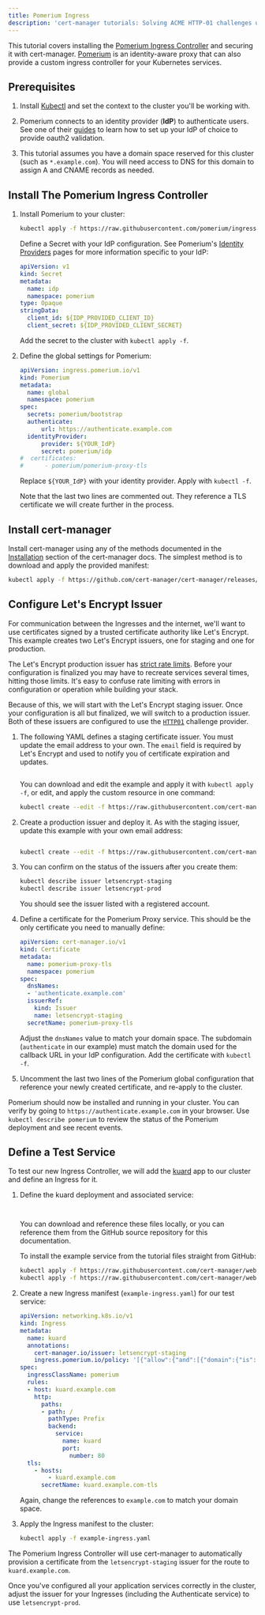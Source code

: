 ```yaml
---
title: Pomerium Ingress
description: 'cert-manager tutorials: Solving ACME HTTP-01 challenges using Pomerium ingress'
---
```


This tutorial covers installing the [Pomerium Ingress Controller](https://pomerium.com/docs/k8s/ingress.html) and securing it with cert-manager. [Pomerium](https://pomerium.com) is an identity-aware proxy that can also provide a custom ingress controller for your Kubernetes services.

## Prerequisites

1. Install [Kubectl](https://kubernetes.io/docs/tasks/tools/#kubectl) and set the context to the cluster you'll be working with.

1. Pomerium connects to an identity provider (**IdP**) to authenticate users. See one of their [guides](https://www.pomerium.com/docs/identity-providers/) to learn how to set up your IdP of choice to provide oauth2 validation.

1. This tutorial assumes you have a domain space reserved for this cluster (such as `*.example.com`). You will need access to DNS for this domain to assign A and CNAME records as needed.

## Install The Pomerium Ingress Controller

1. Install Pomerium to your cluster:

    ```sh
    kubectl apply -f https://raw.githubusercontent.com/pomerium/ingress-controller/main/deployment.yaml
    ```

    Define a Secret with your IdP configuration. See Pomerium's [Identity Providers](https://www.pomerium.com/docs/identity-providers) pages for more information specific to your IdP:

    ```yaml
    apiVersion: v1
    kind: Secret
    metadata:
      name: idp
      namespace: pomerium
    type: Opaque
    stringData:
      client_id: ${IDP_PROVIDED_CLIENT_ID}
      client_secret: ${IDP_PROVIDED_CLIENT_SECRET}
    ```

    Add the secret to the cluster with `kubectl apply -f`.

1. Define the global settings for Pomerium:

    ```yaml
    apiVersion: ingress.pomerium.io/v1
    kind: Pomerium
    metadata:
      name: global
      namespace: pomerium
    spec:
      secrets: pomerium/bootstrap
      authenticate:
          url: https://authenticate.example.com
      identityProvider:
          provider: ${YOUR_IdP}
          secret: pomerium/idp
    #  certificates:
    #      - pomerium/pomerium-proxy-tls
    ```

    Replace `${YOUR_IdP}` with your identity provider. Apply with `kubectl -f`.

    Note that the last two lines are commented out. They reference a TLS certificate we will create further in the process.

## Install cert-manager

Install cert-manager using any of the methods documented in the [Installation](https://cert-manager.io/docs/installation/) section of the cert-manager docs. The simplest method is to download and apply the provided manifest:

```sh
kubectl apply -f https://github.com/cert-manager/cert-manager/releases/download/v1.9.1/cert-manager.yaml
```

## Configure Let's Encrypt Issuer

For communication between the Ingresses and the internet, we'll want to use certificates signed by a trusted certificate authority like Let's Encrypt. This example creates two Let's Encrypt issuers, one for staging and one for production.

The Let's Encrypt production issuer has [strict rate limits](https://letsencrypt.org/docs/rate-limits/). Before your configuration is finalized you may have to recreate services several times, hitting those limits. It's easy to confuse rate limiting with errors in configuration or operation while building your stack.

Because of this, we will start with the Let's Encrypt staging issuer. Once your configuration is all but finalized, we will switch to a production issuer. Both of these issuers are configured to use the [`HTTP01`](../../configuration/acme/http01/README.md) challenge provider.

1. The following YAML defines a staging certificate issuer. You must update the email address to your own. The `email` field is required by Let's Encrypt and used to notify you of certificate expiration and updates.

    ```yaml file=./example/pomerium-staging-issuer.yaml
    ```

    You can download and edit the example and apply it with `kubectl apply -f`, or edit, and apply the custom resource in one command:

    ```bash
    kubectl create --edit -f https://raw.githubusercontent.com/cert-manager/website/master/content/docs/tutorials/acme/example/pomerium-staging-issuer.yaml
    ```

1. Create a production issuer and deploy it. As with the staging issuer, update this example with your own email address:

    ```yaml file=./example/pomerium-production-issuer.yaml
    ```

    ```bash
    kubectl create --edit -f https://raw.githubusercontent.com/cert-manager/website/master/content/docs/tutorials/acme/example/pomerium-production-issuer.yaml
    ```

1. You can confirm on the status of the issuers after you create them:

    ```bash
    kubectl describe issuer letsencrypt-staging
    kubectl describe issuer letsencrypt-prod
    ```

    You should see the issuer listed with a registered account.

1. Define a certificate for the Pomerium Proxy service. This should be the only certificate you need to manually define:

    ```yaml
    apiVersion: cert-manager.io/v1
    kind: Certificate
    metadata:
      name: pomerium-proxy-tls
      namespace: pomerium
    spec:
      dnsNames:
      - 'authenticate.example.com'
      issuerRef:
        kind: Issuer
        name: letsencrypt-staging
      secretName: pomerium-proxy-tls
    ```

    Adjust the `dnsNames` value to match your domain space. The subdomain (`authenticate` in our example) must match the domain used for the callback URL in your IdP configuration. Add the certificate with `kubectl -f`.

1. Uncomment the last two lines of the Pomerium global configuration that reference your newly created certificate, and re-apply to the cluster.

Pomerium should now be installed and running in your cluster. You can verify by going to `https://authenticate.example.com` in your browser. Use `kubectl describe pomerium` to review the status of the Pomerium deployment and see recent events.

## Define a Test Service

To test our new Ingress Controller, we will add the [kuard](https://github.com/kubernetes-up-and-running/kuard) app to our cluster and define an Ingress for it.

1. Define the kuard deployment and associated service:

    ```yaml file=./example/deployment.yaml
    ```

    ```yaml file=./example/service.yaml
    ```

    You can download and reference these files locally, or you can reference them from the GitHub source repository for this documentation.

    To install the example service from the tutorial files straight from GitHub:

    ```bash
    kubectl apply -f https://raw.githubusercontent.com/cert-manager/website/master/content/docs/tutorials/acme/example/deployment.yaml
    kubectl apply -f https://raw.githubusercontent.com/cert-manager/website/master/content/docs/tutorials/acme/example/service.yaml
    ```

1. Create a new Ingress manifest (`example-ingress.yaml`) for our test service:

    ```yaml
    apiVersion: networking.k8s.io/v1
    kind: Ingress
    metadata:
      name: kuard
      annotations:
        cert-manager.io/issuer: letsencrypt-staging
        ingress.pomerium.io/policy: '[{"allow":{"and":[{"domain":{"is":"example.com"}}]}}]'
    spec:
      ingressClassName: pomerium
      rules:
      - host: kuard.example.com
        http:
          paths:
          - path: /
            pathType: Prefix
            backend:
              service:
                name: kuard
                port:
                  number: 80
      tls:
        - hosts:
            - kuard.example.com
          secretName: kuard.example.com-tls
    ```

    Again, change the references to `example.com` to match your domain space.

1. Apply the Ingress manifest to the cluster:

   ```bash
   kubectl apply -f example-ingress.yaml
   ```

The Pomerium Ingress Controller will use cert-manager to automatically provision a certificate from the `letsencrypt-staging` issuer for the route to `kuard.example.com`.

Once you've configured all your application services correctly in the cluster, adjust the issuer for your Ingresses (including the Authenticate service) to use `letsencrypt-prod`.
